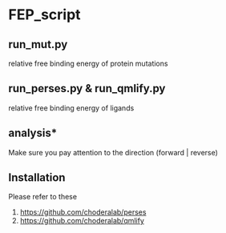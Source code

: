 # FEP_script

## run_mut.py
relative free binding energy of protein mutations

## run_perses.py & run_qmlify.py
relative free binding energy of ligands

## analysis*
Make sure you pay attention to the direction (forward | reverse)

## Installation
Please refer to these
1. https://github.com/choderalab/perses
2. https://github.com/choderalab/qmlify
